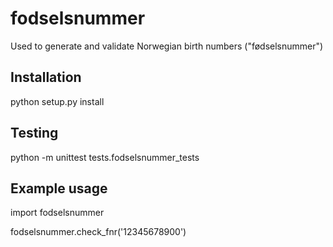 # fodselsnummer
Used to generate and validate Norwegian birth numbers ("fødselsnummer")

## Installation
python setup.py install

## Testing
python -m unittest tests.fodselsnummer_tests

## Example usage
import fodselsnummer

fodselsnummer.check_fnr('12345678900')
